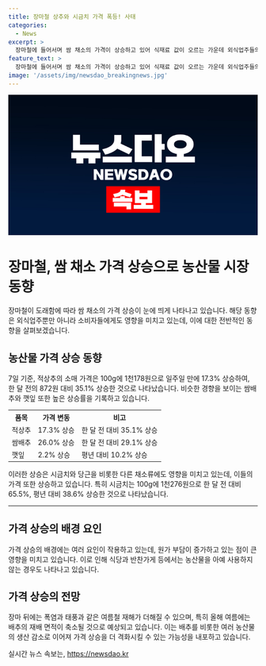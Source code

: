 ```yaml
---
title: 장마철 상추와 시금치 가격 폭등! 사태
categories:
  - News
excerpt: >
  장마철에 들어서며 쌈 채소의 가격이 상승하고 있어 식재료 값이 오르는 가운데 외식업주들의 고민이 더해지고 있다. 적상추, 쌈배추, 깻잎 등의 소매가격이 상승하고 있으며, 시금치와 당근 또한 상승세를 보이고 있다. 이에 원가 부담으로 인해 농산물을 아예 사용하지 않는 음식점이나 반찬가게가 늘어나고 있으며, 장마 뒤의 폭염과 태풍으로 더욱 농산물값이 상승할 우려가 있다. 특히 배추의 경우 여름철 재해로 생산 감소가 우려되고 있어 가격 상승이 예상된다.
feature_text: >
  장마철에 들어서며 쌈 채소의 가격이 상승하고 있어 식재료 값이 오르는 가운데 외식업주들의 고민이 더해지고 있다. 적상추, 쌈배추, 깻잎 등의 소매가격이 상승하고 있으며, 시금치와 당근 또한 상승세를 보이고 있다. 이에 원가 부담으로 인해 농산물을 아예 사용하지 않는 음식점이나 반찬가게가 늘어나고 있으며, 장마 뒤의 폭염과 태풍으로 더욱 농산물값이 상승할 우려가 있다. 특히 배추의 경우 여름철 재해로 생산 감소가 우려되고 있어 가격 상승이 예상된다.
image: '/assets/img/newsdao_breakingnews.jpg'
---
```


<p><img src="/assets/img/newsdao_breakingnews.jpg" alt="firstkoreanews 속보" /></p>

<h1>장마철, 쌈 채소 가격 상승으로 농산물 시장 동향</h1>

<p data-ke-size="size16">장마철이 도래함에 따라 쌈 채소의 가격 상승이 눈에 띄게 나타나고 있습니다. 해당 동향은 외식업주뿐만 아니라 소비자들에게도 영향을 미치고 있는데, 이에 대한 전반적인 동향을 살펴보겠습니다.</p>

<h2>농산물 가격 상승 동향</h2>

<p data-ke-size="size16">7일 기준, 적상추의 소매 가격은 100g에 1천178원으로 일주일 만에 17.3% 상승하여, 한 달 전의 872원 대비 35.1% 상승한 것으로 나타났습니다. 비슷한 경향을 보이는 쌈배추와 깻잎 또한 높은 상승률을 기록하고 있습니다.</p>

<table>
  <tr>
    <th>품목</th>
    <th>가격 변동</th>
    <th>비고</th>
  </tr>
  <tr>
    <td>적상추</td>
    <td>17.3% 상승</td>
    <td>한 달 전 대비 35.1% 상승</td>
  </tr>
  <tr>
    <td>쌈배추</td>
    <td>26.0% 상승</td>
    <td>한 달 전 대비 29.1% 상승</td>
  </tr>
  <tr>
    <td>깻잎</td>
    <td>2.2% 상승</td>
    <td>평년 대비 10.2% 상승</td>
  </tr>
</table>

<p data-ke-size="size16">이러한 상승은 시금치와 당근을 비롯한 다른 채소류에도 영향을 미치고 있는데, 이들의 가격 또한 상승하고 있습니다. 특히 시금치는 100g에 1천276원으로 한 달 전 대비 65.5%, 평년 대비 38.6% 상승한 것으로 나타났습니다.</p>

<hr>

<h2>가격 상승의 배경 요인</h2>

<p data-ke-size="size16">가격 상승의 배경에는 여러 요인이 작용하고 있는데, 원가 부담이 증가하고 있는 점이 큰 영향을 미치고 있습니다. 이로 인해 식당과 반찬가게 등에서는 농산물을 아예 사용하지 않는 경우도 나타나고 있습니다.</p>

<h2>가격 상승의 전망</h2>

<p data-ke-size="size16">장마 뒤에는 폭염과 태풍과 같은 여름철 재해가 더해질 수 있으며, 특히 올해 여름에는 배추의 재배 면적이 축소될 것으로 예상되고 있습니다. 이는 배추를 비롯한 여러 농산물의 생산 감소로 이어져 가격 상승을 더 격화시킬 수 있는 가능성을 내포하고 있습니다.</p>
실시간 뉴스 속보는, <a href="https://newsdao.kr" rel="dofollow">https://newsdao.kr</a>


